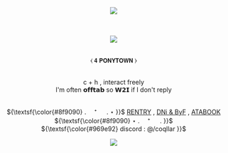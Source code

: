 
<p align="center">
<img src="https://64.media.tumblr.com/509a561996698b20738396ef0e304245/af6a3ceefa760375-75/s1280x1920/f7cbb8f0cd969b4655e4abebb273cc8eaad70994.pnj">

　<p align="center">![](https://komarev.com/ghpvc/?username=coqllar&label=⋆&color=969e92)</p>

<p align="center">
   <br>  ⧼    𝟰 𝗣𝗢𝗡𝗬𝗧𝗢𝗪𝗡    ⧽    
<p align="center">
   <br>  c + h , interact freely  
   <br>  I'm often 𝗼𝗳𝗳𝘁𝗮𝗯 so 𝗪𝟮𝗜 if I don't reply

 <p align="center"

   <br>  ${\textsf{\color{#8f9090} . 　⁺ 　 .   ⋆ }}$  [RENTRY](https://rentry.co/coqllar) , [DNi & ByF](https://rentry.co/coqllardnibyf) , [ATABOOK](https://coqllar.atabook.org)  ${\textsf{\color{#8f9090} ⋆   . 　⁺ 　 . }}$ 
   <br> ${\textsf{\color{#969e92} discord : @/coqllar }}$  

<p align="center">
</p>



<p align="center">
<img src="https://64.media.tumblr.com/509a561996698b20738396ef0e304245/af6a3ceefa760375-75/s1280x1920/f7cbb8f0cd969b4655e4abebb273cc8eaad70994.pnj">

